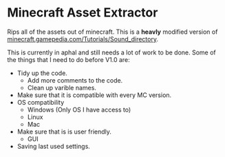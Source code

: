 # Minecraft Asset Extractor
Rips all of the assets out of minecraft. This is a **heavly** modified version of [minecraft.gamepedia.com/Tutorials/Sound_directory](https://minecraft.gamepedia.com/Tutorials/Sound_directory).

This is currently in aphal and still needs a lot of work to be done. Some of the things that I need to do before V1.0 are:
- Tidy up the code.
  - Add more comments to the code.
  - Clean up varible names.
- Make sure that it is compatible with every MC version.
- OS compatibility
  - Windows (Only OS I have access to)
  - Linux
  - Mac
- Make sure that is is user friendly.
  - GUI
- Saving last used settings.
